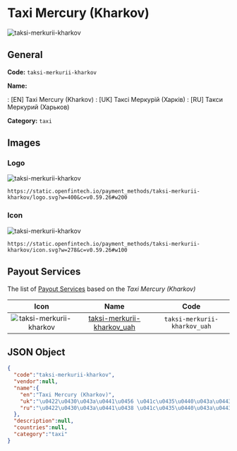 
# Taxi Mercury (Kharkov) 
![taksi-merkurii-kharkov](https://static.openfintech.io/payment_methods/taksi-merkurii-kharkov/logo.svg?w=400&c=v0.59.26#w200)  

## General 
**Code:** `taksi-merkurii-kharkov` 
 
**Name:** 
 
:	[EN] Taxi Mercury (Kharkov) 
:	[UK] Таксі Меркурій (Харків) 
:	[RU] Такси Меркурий (Харьков) 
 
**Category:** `taxi` 
 

## Images 

### Logo 
![taksi-merkurii-kharkov](https://static.openfintech.io/payment_methods/taksi-merkurii-kharkov/logo.svg?w=400&c=v0.59.26#w200)  

```
https://static.openfintech.io/payment_methods/taksi-merkurii-kharkov/logo.svg?w=400&c=v0.59.26#w200
```  

### Icon 
![taksi-merkurii-kharkov](https://static.openfintech.io/payment_methods/taksi-merkurii-kharkov/icon.svg?w=278&c=v0.59.26#w100)  

```
https://static.openfintech.io/payment_methods/taksi-merkurii-kharkov/icon.svg?w=278&c=v0.59.26#w100
```  

## Payout Services 
 
The list of [Payout Services](/payout-services/) based on the _Taxi Mercury (Kharkov)_ 

|Icon|Name|Code| 
|:---:|:---:|:---:| 
|![taksi-merkurii-kharkov](https://static.openfintech.io/payout_methods/taksi-merkurii-kharkov/icon.png?w=278&c=v0.59.26#w40) |[taksi-merkurii-kharkov_uah](/payout-services/taksi-merkurii-kharkov_uah/)|`taksi-merkurii-kharkov_uah`| 
 

## JSON Object 

```json
{
  "code":"taksi-merkurii-kharkov",
  "vendor":null,
  "name":{
    "en":"Taxi Mercury (Kharkov)",
    "uk":"\u0422\u0430\u043a\u0441\u0456 \u041c\u0435\u0440\u043a\u0443\u0440\u0456\u0439 (\u0425\u0430\u0440\u043a\u0456\u0432)",
    "ru":"\u0422\u0430\u043a\u0441\u0438 \u041c\u0435\u0440\u043a\u0443\u0440\u0438\u0439 (\u0425\u0430\u0440\u044c\u043a\u043e\u0432)"
  },
  "description":null,
  "countries":null,
  "category":"taxi"
}
```  
